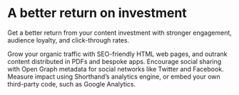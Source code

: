 # A better return on investment
Get a better return from your content investment with stronger engagement, audience loyalty, and click-through rates.

Grow your organic traffic with SEO-friendly HTML web pages, and outrank content distributed in PDFs and bespoke apps.
Encourage social sharing with Open Graph metadata for social networks like Twitter and Facebook.
Measure impact using Shorthand’s analytics engine, or embed your own third-party code, such as Google Analytics.
